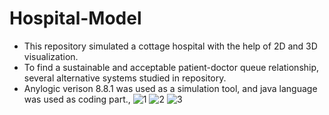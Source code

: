 # Hospital-Model
- This repository simulated a cottage hospital with the help of 2D and 3D visualization.
- To find a sustainable and acceptable patient-doctor queue relationship, several alternative systems studied in repository.
- Anylogic verison 8.8.1 was used as a simulation tool, and java language was used as coding part.,
![1](https://user-images.githubusercontent.com/70888420/220163688-8ed9378f-5348-43db-97ac-d810e50bd709.png)
![2](https://user-images.githubusercontent.com/70888420/220163883-00395368-1fba-490d-9f5a-9eb527e6a7ce.png)
![3](https://user-images.githubusercontent.com/70888420/220163871-51590b43-900f-4304-b2a2-956e9564003a.png)
